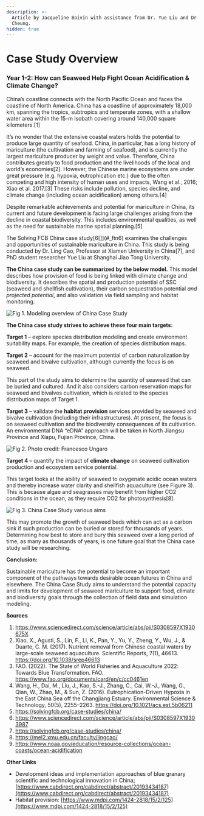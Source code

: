 ```yaml
---
description: >-
  Article by Jacqueline Boivin with assistance from Dr. Yue Liu and Dr. William
  Cheung.
hidden: true
---
```


# Case Study Overview

### Year 1-2: How can Seaweed Help Fight Ocean Acidification & Climate Change?

China’s coastline connects with the North Pacific Ocean and faces the coastline of North America. China has a coastline of approximately 18,000 km, spanning the tropics, subtropics and temperate zones, with a shallow water area within the 15-m isobath covering around 140,000 square kilometers.\[1]

It’s no wonder that the extensive coastal waters holds the potential to produce large quantity of seafood. China, in particular, has a long history of mariculture (the cultivation and farming of seafood), and is currently the largest mariculture producer by weight and value. Therefore, China contributes greatly to food production and the livelihoods of the local and world’s economies\[2]. However, the Chinese marine ecosystems are under great pressure (e.g. hypoxia, eutrophication etc.) due to the often competing and high intensity of human uses and impacts, Wang et al., 2016; Xiao et al. 2017.\[3] These risks include pollution, species decline, and climate change (including ocean acidification) among others.\[4]

Despite remarkable achievements and potential for mariculture in China, its current and future development is facing large challenges arising from the decline in coastal biodiversity. This includes environmental qualities, as well as the need for sustainable marine spatial planning.\[5]

The Solving FCB China case study\[6\[]]\(#\_ftn6) examines the challenges and opportunities of sustainable mariculture in China. This study is being conducted by Dr. Ling Cao, Professor at Xiamen University in China\[7], and PhD student researcher Yue Liu at Shanghai Jiao Tong University.

**The China case study can be summarized by the below model.** This model describes how provision of food is being linked with climate change and biodiversity. It describes the spatial and production potential of SSC (seaweed and shellfish cultivation), their carbon sequestration potential _and projected potential_, and also validation via field sampling and habitat monitoring.

![Fig 1. Modeling overview of China Case Study](https://solvingfcb.org/wp-content/uploads/china-slide-p10.png)

**The China case study strives to achieve these four main targets:**

**Target 1** – explore species distribution modeling and create environment suitability maps. For example, the creation of species distribution maps.

**Target 2** – account for the maximum potential of carbon naturalization by seaweed and bivalve cultivation, although currently the focus is on seaweed.

This part of the study aims to determine the quantity of seaweed that can be buried and cultured. And it also considers carbon reservation maps for seaweed and bivalves cultivation, which is related to the species distribution maps of Target 1.

**Target 3** – validate the **habitat provision** services provided by seaweed and bivalve cultivation (including their infrastructures). At present, the focus is on seaweed cultivation and the biodiversity consequences of its cultivation. An environmental DNA “eDNA” approach will be taken in North Jiangsu Province and Xiapu, Fujian Province, China.

![Fig 2. Photo credit: Francesco Ungaro](https://solvingfcb.org/wp-content/uploads/pexels-photo-3640403.jpeg)

**Target 4** – quantify the impact of **climate change** on seaweed cultivation production and ecosystem service potential.

This target looks at the ability of seaweed to oxygenate acidic ocean waters and thereby increase water clarity and shellfish aquaculture (see Figure 3). This is because algae and seagrasses may benefit from higher CO2 conditions in the ocean, as they require CO2 for photosynthesis\[8].

![Fig 3. China Case Study various aims](https://solvingfcb.org/wp-content/uploads/china-case-study-img-modified.jpg)

This may promote the growth of seaweed beds which can act as a carbon sink if such production can be buried or stored for thousands of years. Determining how best to store and bury this seaweed over a long period of time, as many as thousands of years, is one future goal that the China case study will be researching.

**Conclusion:**

Sustainable mariculture has the potential to become an important component of the pathways towards desirable ocean futures in China and elsewhere. The China Case Study aims to understand the potential capacity and limits for development of seaweed mariculture to support food, climate and biodiversity goals through the collection of field data and simulation modeling.

**Sources**

1. https://www.sciencedirect.com/science/article/abs/pii/S0308597X1930675X
2. Xiao, X., Agusti, S., Lin, F., Li, K., Pan, Y., Yu, Y., Zheng, Y., Wu, J., & Duarte, C. M. (2017). Nutrient removal from Chinese coastal waters by large-scale seaweed aquaculture. Scientific Reports, 7(1), 46613. https://doi.org/10.1038/srep46613
3. FAO. (2022). The State of World Fisheries and Aquaculture 2022: Towards Blue Transformation. FAO. https://www.fao.org/documents/card/en/c/cc0461en
4. Wang, H., Dai, M., Liu, J., Kao, S.-J., Zhang, C., Cai, W.-J., Wang, G., Qian, W., Zhao, M., & Sun, Z. (2016). Eutrophication-Driven Hypoxia in the East China Sea off the Changjiang Estuary. Environmental Science & Technology, 50(5), 2255–2263. https://doi.org/10.1021/acs.est.5b06211
5. https://solvingfcb.org/case-studies/china/
6. https://www.sciencedirect.com/science/article/abs/pii/S0308597X19303987
7. https://solvingfcb.org/case-studies/china/
8. https://mel2.xmu.edu.cn/faculty/lingcao/
9. https://www.noaa.gov/education/resource-collections/ocean-coasts/ocean-acidification

**Other Links**

* Development ideas and implementation approaches of blue granary scientific and technological innovation in China[:](https://www.cabdirect.org/cabdirect/abstract/20193434187) [https://www.cabdirect.org/cabdirect/abstract/20193434187](https://www.cabdirect.org/cabdirect/abstract/20193434187)
* Habitat provision: [https://www.mdpi.com/1424-2818/15/2/125](https://www.mdpi.com/1424-2818/15/2/125)
